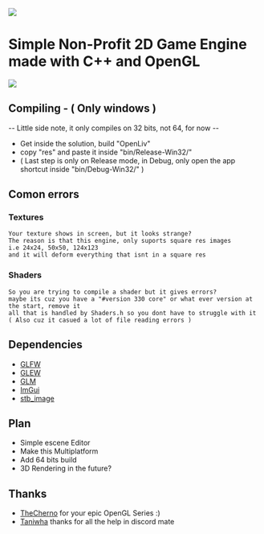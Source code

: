 ![](https://github.com/susyboy23/OpenLiv/blob/main/res/textures/Logo.png)
# Simple Non-Profit 2D Game Engine made with C++ and OpenGL

![](https://github.com/susyboy23/OpenLiv/blob/main/res/textures/Examples/example_image_0.png)
  
## Compiling - ( Only windows )
  -- Little side note, it only compiles on 32 bits, not 64, for now --
  - Get inside the solution, build "OpenLiv"
  - copy "res" and paste it inside "bin/Release-Win32/"
  - ( Last step is only on Release mode, in Debug, only open the app shortcut inside "bin/Debug-Win32/" )
  
## Comon errors
  ### Textures
    Your texture shows in screen, but it looks strange?
    The reason is that this engine, only suports square res images
    i.e 24x24, 50x50, 124x123
    and it will deform everything that isnt in a square res
  ### Shaders
    So you are trying to compile a shader but it gives errors?
    maybe its cuz you have a "#version 330 core" or what ever version at the start, remove it
    all that is handled by Shaders.h so you dont have to struggle with it
    ( Also cuz it casued a lot of file reading errors )


## Dependencies
  - [GLFW](https://github.com/taniwha/glfw/commits/master/include/GLFW/glfw3.h)
  - [GLEW](http://glew.sourceforge.net)
  - [GLM](https://github.com/g-truc/glm)
  - [ImGui](https://github.com/ocornut/imgui)
  - [stb_image](https://github.com/nothings/stb/blob/master/stb_image.h)

## Plan
  - Simple escene Editor
  - Make this Multiplatform
  - Add 64 bits build
  - 3D Rendering in the future?
  
## Thanks
  - [TheCherno](https://twitter.com/thecherno) for your epic OpenGL Series :)
  - [Taniwha](https://github.com/taniwha) thanks for all the help in discord mate
